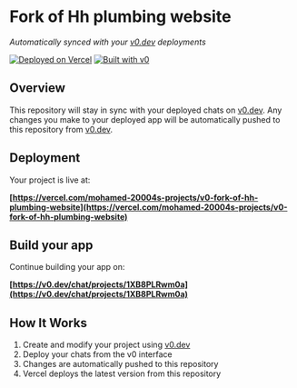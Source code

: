# Fork of Hh plumbing website

*Automatically synced with your [v0.dev](https://v0.dev) deployments*

[![Deployed on Vercel](https://img.shields.io/badge/Deployed%20on-Vercel-black?style=for-the-badge&logo=vercel)](https://vercel.com/mohamed-20004s-projects/v0-fork-of-hh-plumbing-website)
[![Built with v0](https://img.shields.io/badge/Built%20with-v0.dev-black?style=for-the-badge)](https://v0.dev/chat/projects/1XB8PLRwm0a)

## Overview

This repository will stay in sync with your deployed chats on [v0.dev](https://v0.dev).
Any changes you make to your deployed app will be automatically pushed to this repository from [v0.dev](https://v0.dev).

## Deployment

Your project is live at:

**[https://vercel.com/mohamed-20004s-projects/v0-fork-of-hh-plumbing-website](https://vercel.com/mohamed-20004s-projects/v0-fork-of-hh-plumbing-website)**

## Build your app

Continue building your app on:

**[https://v0.dev/chat/projects/1XB8PLRwm0a](https://v0.dev/chat/projects/1XB8PLRwm0a)**

## How It Works

1. Create and modify your project using [v0.dev](https://v0.dev)
2. Deploy your chats from the v0 interface
3. Changes are automatically pushed to this repository
4. Vercel deploys the latest version from this repository